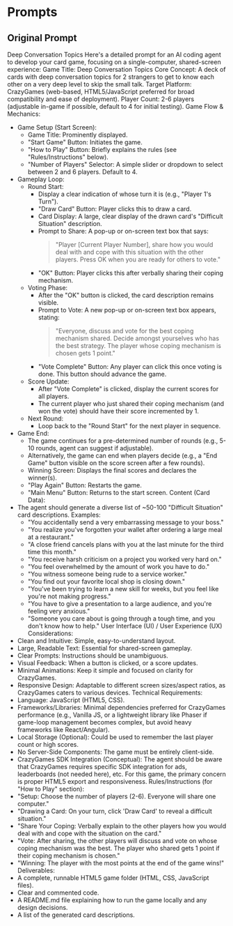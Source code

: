 # Prompts

## Original Prompt

Deep Conversation Topics
Here's a detailed prompt for an AI coding agent to develop your card game, focusing on a single-computer, shared-screen experience:
Game Title: Deep Conversation Topics
Core Concept: A deck of cards with deep conversation topics for 2 strangers to get to know each other on a very deep level to skip the small talk.
Target Platform: CrazyGames (web-based, HTML5/JavaScript preferred for broad compatibility and ease of deployment).
Player Count: 2-6 players (adjustable in-game if possible, default to 4 for initial testing).
Game Flow & Mechanics:
 * Game Setup (Start Screen):
   * Game Title: Prominently displayed.
   * "Start Game" Button: Initiates the game.
   * "How to Play" Button: Briefly explains the rules (see "Rules/Instructions" below).
   * "Number of Players" Selector: A simple slider or dropdown to select between 2 and 6 players. Default to 4.
 * Gameplay Loop:
   * Round Start:
     * Display a clear indication of whose turn it is (e.g., "Player 1's Turn").
     * "Draw Card" Button: Player clicks this to draw a card.
     * Card Display: A large, clear display of the drawn card's "Difficult Situation" description.
     * Prompt to Share: A pop-up or on-screen text box that says:
       > "Player [Current Player Number], share how you would deal with and cope with this situation with the other players. Press OK when you are ready for others to vote."
       >
     * "OK" Button: Player clicks this after verbally sharing their coping mechanism.
   * Voting Phase:
     * After the "OK" button is clicked, the card description remains visible.
     * Prompt to Vote: A new pop-up or on-screen text box appears, stating:
       > "Everyone, discuss and vote for the best coping mechanism shared. Decide amongst yourselves who has the best strategy. The player whose coping mechanism is chosen gets 1 point."
       >
     * "Vote Complete" Button: Any player can click this once voting is done. This button should advance the game.
   * Score Update:
     * After "Vote Complete" is clicked, display the current scores for all players.
     * The current player who just shared their coping mechanism (and won the vote) should have their score incremented by 1.
   * Next Round:
     * Loop back to the "Round Start" for the next player in sequence.
 * Game End:
   * The game continues for a pre-determined number of rounds (e.g., 5-10 rounds, agent can suggest if adjustable).
   * Alternatively, the game can end when players decide (e.g., a "End Game" button visible on the score screen after a few rounds).
   * Winning Screen: Displays the final scores and declares the winner(s).
   * "Play Again" Button: Restarts the game.
   * "Main Menu" Button: Returns to the start screen.
Content (Card Data):
 * The agent should generate a diverse list of ~50-100 "Difficult Situation" card descriptions. Examples:
   * "You accidentally send a very embarrassing message to your boss."
   * "You realize you've forgotten your wallet after ordering a large meal at a restaurant."
   * "A close friend cancels plans with you at the last minute for the third time this month."
   * "You receive harsh criticism on a project you worked very hard on."
   * "You feel overwhelmed by the amount of work you have to do."
   * "You witness someone being rude to a service worker."
   * "You find out your favorite local shop is closing down."
   * "You've been trying to learn a new skill for weeks, but you feel like you're not making progress."
   * "You have to give a presentation to a large audience, and you're feeling very anxious."
   * "Someone you care about is going through a tough time, and you don't know how to help."
User Interface (UI) / User Experience (UX) Considerations:
 * Clean and Intuitive: Simple, easy-to-understand layout.
 * Large, Readable Text: Essential for shared-screen gameplay.
 * Clear Prompts: Instructions should be unambiguous.
 * Visual Feedback: When a button is clicked, or a score updates.
 * Minimal Animations: Keep it simple and focused on clarity for CrazyGames.
 * Responsive Design: Adaptable to different screen sizes/aspect ratios, as CrazyGames caters to various devices.
Technical Requirements:
 * Language: JavaScript (HTML5, CSS).
 * Frameworks/Libraries: Minimal dependencies preferred for CrazyGames performance (e.g., Vanilla JS, or a lightweight library like Phaser if game-loop management becomes complex, but avoid heavy frameworks like React/Angular).
 * Local Storage (Optional): Could be used to remember the last player count or high scores.
 * No Server-Side Components: The game must be entirely client-side.
 * CrazyGames SDK Integration (Conceptual): The agent should be aware that CrazyGames requires specific SDK integration for ads, leaderboards (not needed here), etc. For this game, the primary concern is proper HTML5 export and responsiveness.
Rules/Instructions (for "How to Play" section):
 * "Setup: Choose the number of players (2-6). Everyone will share one computer."
 * "Drawing a Card: On your turn, click 'Draw Card' to reveal a difficult situation."
 * "Share Your Coping: Verbally explain to the other players how you would deal with and cope with the situation on the card."
 * "Vote: After sharing, the other players will discuss and vote on whose coping mechanism was the best. The player who shared gets 1 point if their coping mechanism is chosen."
 * "Winning: The player with the most points at the end of the game wins!"
Deliverables:
 * A complete, runnable HTML5 game folder (HTML, CSS, JavaScript files).
 * Clear and commented code.
 * A README.md file explaining how to run the game locally and any design decisions.
 * A list of the generated card descriptions.
